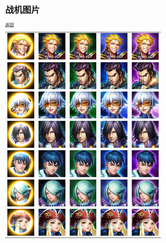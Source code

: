 # 战机图片

[返回](../)

| | | | | |
| --- | --- | --- | --- | --- |
| ![](./driver-1.jpg) | ![](./driver-1-1.jpg) | ![](./driver-1-2.jpg) | ![](./driver-1-3.jpg) | ![](./driver-1-4.jpg) |
| ![](./driver-2.jpg) | ![](./driver-2-1.jpg) | ![](./driver-2-2.jpg) | ![](./driver-2-3.jpg) | ![](./driver-2-4.jpg) |
| ![](./driver-3.jpg) | ![](./driver-3-1.jpg) | ![](./driver-3-2.jpg) | ![](./driver-3-3.jpg) | ![](./driver-3-4.jpg) |
| ![](./driver-4.jpg) | ![](./driver-4-1.jpg) | ![](./driver-4-2.jpg) | ![](./driver-4-3.jpg) | ![](./driver-4-4.jpg) |
| ![](./driver-5.jpg) | ![](./driver-5-1.jpg) | ![](./driver-5-2.jpg) | ![](./driver-5-3.jpg) | ![](./driver-5-4.jpg) |
| ![](./driver-6.jpg) | ![](./driver-6-1.jpg) | ![](./driver-6-2.jpg) | ![](./driver-6-3.jpg) | ![](./driver-6-4.jpg) |
| ![](./driver-7.jpg) | ![](./driver-7-1.jpg) | ![](./driver-7-2.jpg) | ![](./driver-7-3.jpg) | ![](./driver-7-4.jpg) |
